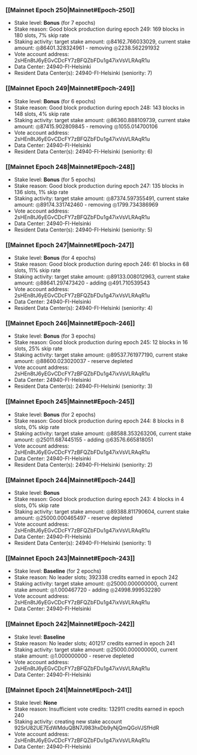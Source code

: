### [[Mainnet Epoch 250|Mainnet#Epoch-250]]
* Stake level: **Bonus** (for 7 epochs)
* Stake reason: Good block production during epoch 249: 169 blocks in 180 slots, 7% skip rate
* Staking activity: target stake amount: ◎84162.766033029, current stake amount: ◎86401.328324961 - removing ◎2238.562291932
* Vote account address: 2sHEn8tJ6yEGvCDcFY7zBFQZbFDu1g47ixVsVLRAqR1u
* Data Center: 24940-FI-Helsinki
* Resident Data Center(s): 24940-FI-Helsinki (seniority: 7)
### [[Mainnet Epoch 249|Mainnet#Epoch-249]]
* Stake level: **Bonus** (for 6 epochs)
* Stake reason: Good block production during epoch 248: 143 blocks in 148 slots, 4% skip rate
* Staking activity: target stake amount: ◎86360.888109739, current stake amount: ◎87415.902809845 - removing ◎1055.014700106
* Vote account address: 2sHEn8tJ6yEGvCDcFY7zBFQZbFDu1g47ixVsVLRAqR1u
* Data Center: 24940-FI-Helsinki
* Resident Data Center(s): 24940-FI-Helsinki (seniority: 6)
### [[Mainnet Epoch 248|Mainnet#Epoch-248]]
* Stake level: **Bonus** (for 5 epochs)
* Stake reason: Good block production during epoch 247: 135 blocks in 136 slots, 1% skip rate
* Staking activity: target stake amount: ◎87374.597355491, current stake amount: ◎89174.331742460 - removing ◎1799.734386969
* Vote account address: 2sHEn8tJ6yEGvCDcFY7zBFQZbFDu1g47ixVsVLRAqR1u
* Data Center: 24940-FI-Helsinki
* Resident Data Center(s): 24940-FI-Helsinki (seniority: 5)
### [[Mainnet Epoch 247|Mainnet#Epoch-247]]
* Stake level: **Bonus** (for 4 epochs)
* Stake reason: Good block production during epoch 246: 61 blocks in 68 slots, 11% skip rate
* Staking activity: target stake amount: ◎89133.008012963, current stake amount: ◎88641.297473420 - adding ◎491.710539543
* Vote account address: 2sHEn8tJ6yEGvCDcFY7zBFQZbFDu1g47ixVsVLRAqR1u
* Data Center: 24940-FI-Helsinki
* Resident Data Center(s): 24940-FI-Helsinki (seniority: 4)
### [[Mainnet Epoch 246|Mainnet#Epoch-246]]
* Stake level: **Bonus** (for 3 epochs)
* Stake reason: Good block production during epoch 245: 12 blocks in 16 slots, 25% skip rate
* Staking activity: target stake amount: ◎89537.761977190, current stake amount: ◎88600.023020037 - reserve depleted
* Vote account address: 2sHEn8tJ6yEGvCDcFY7zBFQZbFDu1g47ixVsVLRAqR1u
* Data Center: 24940-FI-Helsinki
* Resident Data Center(s): 24940-FI-Helsinki (seniority: 3)
### [[Mainnet Epoch 245|Mainnet#Epoch-245]]
* Stake level: **Bonus** (for 2 epochs)
* Stake reason: Good block production during epoch 244: 8 blocks in 8 slots, 0% skip rate
* Staking activity: target stake amount: ◎88588.353263206, current stake amount: ◎25011.687445155 - adding ◎63576.665818051
* Vote account address: 2sHEn8tJ6yEGvCDcFY7zBFQZbFDu1g47ixVsVLRAqR1u
* Data Center: 24940-FI-Helsinki
* Resident Data Center(s): 24940-FI-Helsinki (seniority: 2)
### [[Mainnet Epoch 244|Mainnet#Epoch-244]]
* Stake level: **Bonus**
* Stake reason: Good block production during epoch 243: 4 blocks in 4 slots, 0% skip rate
* Staking activity: target stake amount: ◎89388.811790604, current stake amount: ◎25000.000465497 - reserve depleted
* Vote account address: 2sHEn8tJ6yEGvCDcFY7zBFQZbFDu1g47ixVsVLRAqR1u
* Data Center: 24940-FI-Helsinki
* Resident Data Center(s): 24940-FI-Helsinki (seniority: 1)
### [[Mainnet Epoch 243|Mainnet#Epoch-243]]
* Stake level: **Baseline** (for 2 epochs)
* Stake reason: No leader slots; 392338 credits earned in epoch 242
* Staking activity: target stake amount: ◎25000.000000000, current stake amount: ◎1.000467720 - adding ◎24998.999532280
* Vote account address: 2sHEn8tJ6yEGvCDcFY7zBFQZbFDu1g47ixVsVLRAqR1u
* Data Center: 24940-FI-Helsinki
### [[Mainnet Epoch 242|Mainnet#Epoch-242]]
* Stake level: **Baseline**
* Stake reason: No leader slots; 401217 credits earned in epoch 241
* Staking activity: target stake amount: ◎25000.000000000, current stake amount: ◎1.000000000 - reserve depleted
* Vote account address: 2sHEn8tJ6yEGvCDcFY7zBFQZbFDu1g47ixVsVLRAqR1u
* Data Center: 24940-FI-Helsinki
### [[Mainnet Epoch 241|Mainnet#Epoch-241]]
* Stake level: **None**
* Stake reason: Insufficient vote credits: 132911 credits earned in epoch 240
* Staking activity: creating new stake account 92SrU82UE7EdWMduQBN7J983hxDb9yNjQmQGoVJSfHdR
* Vote account address: 2sHEn8tJ6yEGvCDcFY7zBFQZbFDu1g47ixVsVLRAqR1u
* Data Center: 24940-FI-Helsinki